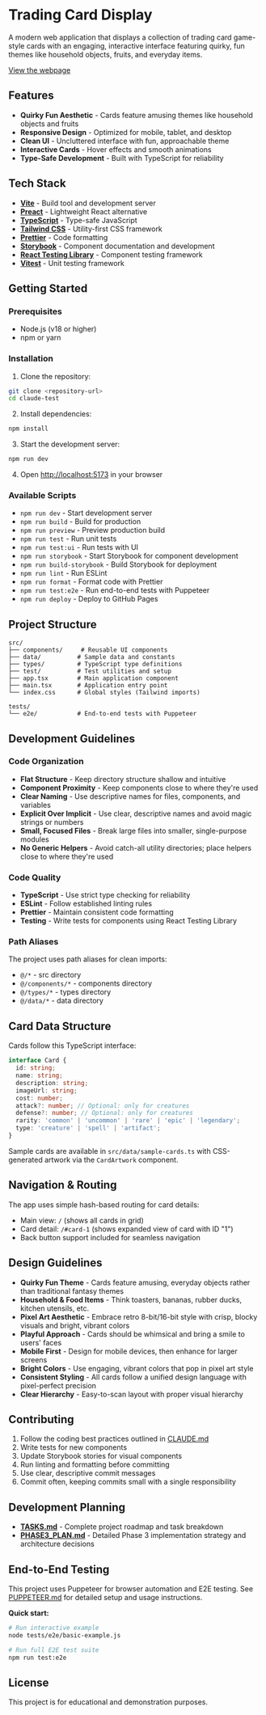 # Trading Card Display

A modern web application that displays a collection of trading card game-style cards with an
engaging, interactive interface featuring quirky, fun themes like household objects, fruits, and everyday items.

[View the webpage](https://noahsug.github.io/claude-test/)

## Features

- **Quirky Fun Aesthetic** - Cards feature amusing themes like household objects and fruits
- **Responsive Design** - Optimized for mobile, tablet, and desktop
- **Clean UI** - Uncluttered interface with fun, approachable theme
- **Interactive Cards** - Hover effects and smooth animations
- **Type-Safe Development** - Built with TypeScript for reliability

## Tech Stack

- **[Vite](https://vitejs.dev/)** - Build tool and development server
- **[Preact](https://preactjs.com/)** - Lightweight React alternative
- **[TypeScript](https://www.typescriptlang.org/)** - Type-safe JavaScript
- **[Tailwind CSS](https://tailwindcss.com/)** - Utility-first CSS framework
- **[Prettier](https://prettier.io/)** - Code formatting
- **[Storybook](https://storybook.js.org/)** - Component documentation and development
- **[React Testing Library](https://testing-library.com/)** - Component testing framework
- **[Vitest](https://vitest.dev/)** - Unit testing framework

## Getting Started

### Prerequisites

- Node.js (v18 or higher)
- npm or yarn

### Installation

1. Clone the repository:

```bash
git clone <repository-url>
cd claude-test
```

2. Install dependencies:

```bash
npm install
```

3. Start the development server:

```bash
npm run dev
```

4. Open [http://localhost:5173](http://localhost:5173) in your browser

### Available Scripts

- `npm run dev` - Start development server
- `npm run build` - Build for production
- `npm run preview` - Preview production build
- `npm run test` - Run unit tests
- `npm run test:ui` - Run tests with UI
- `npm run storybook` - Start Storybook for component development
- `npm run build-storybook` - Build Storybook for deployment
- `npm run lint` - Run ESLint
- `npm run format` - Format code with Prettier
- `npm run test:e2e` - Run end-to-end tests with Puppeteer
- `npm run deploy` - Deploy to GitHub Pages

## Project Structure

```
src/
├── components/     # Reusable UI components
├── data/          # Sample data and constants
├── types/         # TypeScript type definitions
├── test/          # Test utilities and setup
├── app.tsx        # Main application component
├── main.tsx       # Application entry point
└── index.css      # Global styles (Tailwind imports)

tests/
└── e2e/           # End-to-end tests with Puppeteer
```

## Development Guidelines

### Code Organization

- **Flat Structure** - Keep directory structure shallow and intuitive
- **Component Proximity** - Keep components close to where they're used
- **Clear Naming** - Use descriptive names for files, components, and variables
- **Explicit Over Implicit** - Use clear, descriptive names and avoid magic strings or numbers
- **Small, Focused Files** - Break large files into smaller, single-purpose modules
- **No Generic Helpers** - Avoid catch-all utility directories; place helpers close to where they're used

### Code Quality

- **TypeScript** - Use strict type checking for reliability
- **ESLint** - Follow established linting rules
- **Prettier** - Maintain consistent code formatting
- **Testing** - Write tests for components using React Testing Library

### Path Aliases

The project uses path aliases for clean imports:

- `@/*` - src directory
- `@/components/*` - components directory
- `@/types/*` - types directory
- `@/data/*` - data directory

## Card Data Structure

Cards follow this TypeScript interface:

```typescript
interface Card {
  id: string;
  name: string;
  description: string;
  imageUrl: string;
  cost: number;
  attack?: number; // Optional: only for creatures
  defense?: number; // Optional: only for creatures
  rarity: 'common' | 'uncommon' | 'rare' | 'epic' | 'legendary';
  type: 'creature' | 'spell' | 'artifact';
}
```

Sample cards are available in `src/data/sample-cards.ts` with CSS-generated artwork via the `CardArtwork` component.

## Navigation & Routing

The app uses simple hash-based routing for card details:

- Main view: `/` (shows all cards in grid)
- Card detail: `/#card-1` (shows expanded view of card with ID "1")
- Back button support included for seamless navigation

## Design Guidelines

- **Quirky Fun Theme** - Cards feature amusing, everyday objects rather than traditional fantasy themes
- **Household & Food Items** - Think toasters, bananas, rubber ducks, kitchen utensils, etc.
- **Pixel Art Aesthetic** - Embrace retro 8-bit/16-bit style with crisp, blocky visuals and bright, vibrant colors
- **Playful Approach** - Cards should be whimsical and bring a smile to users' faces
- **Mobile First** - Design for mobile devices, then enhance for larger screens
- **Bright Colors** - Use engaging, vibrant colors that pop in pixel art style
- **Consistent Styling** - All cards follow a unified design language with pixel-perfect precision
- **Clear Hierarchy** - Easy-to-scan layout with proper visual hierarchy

## Contributing

1. Follow the coding best practices outlined in [CLAUDE.md](./CLAUDE.md)
2. Write tests for new components
3. Update Storybook stories for visual components
4. Run linting and formatting before committing
5. Use clear, descriptive commit messages
6. Commit often, keeping commits small with a single responsibility

## Development Planning

- **[TASKS.md](./TASKS.md)** - Complete project roadmap and task breakdown
- **[PHASE3_PLAN.md](./PHASE3_PLAN.md)** - Detailed Phase 3 implementation strategy and architecture decisions

## End-to-End Testing

This project uses Puppeteer for browser automation and E2E testing. See [PUPPETEER.md](./PUPPETEER.md) for detailed setup and usage instructions.

**Quick start:**

```bash
# Run interactive example
node tests/e2e/basic-example.js

# Run full E2E test suite
npm run test:e2e
```

## License

This project is for educational and demonstration purposes.
